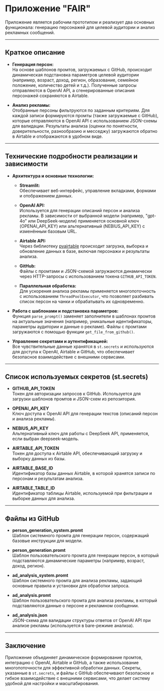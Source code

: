 # Приложение "FAIR"

Приложение является рабочим прототипом и реализует два основных функционала: генерацию персонажей для целевой аудитории и анализ рекламных сообщений.

---

## Краткое описание

- **Генерация персон:**  
  На основе шаблонов промтов, загружаемых с GitHub, происходит динамическая подстановка параметров целевой аудитории (например, возраст, доход, регион, образование, семейное положение, количество детей и т.д.). Полученные запросы отправляются в OpenAI API, а сгенерированные описания персонажей сохраняются в Airtable.

- **Анализ рекламы:**  
  Отобранные персоны фильтруются по заданным критериям. Для каждой записи формируются промты (также загружаемые с GitHub), которые отправляются в OpenAI API с использованием JSON-схемы для валидации. Результаты анализа (оценки по понятности, доверительности, разнообразию и месседжу) загружаются обратно в Airtable и отображаются в удобном виде.

---

## Технические подробности реализации и зависимости

- **Архитектура и основные технологии:**  
  - **Streamlit:**  
    Обеспечивает веб-интерфейс, управление вкладками, формами и отображением данных.
    
  - **OpenAI API:**  
    Используется для генерации описаний персон и анализа рекламы. В зависимости от выбранной модели (например, "gpt-4o" или DeepSeek-модели) применяется основной ключ (OPENAI_API_KEY) или альтернативный (NEBIUS_API_KEY) с изменённым базовым URL.
    
  - **Airtable API:**  
    Через библиотеку [pyairtable](https://github.com/gtalarico/pyairtable) происходит загрузка, выборка и обновление данных в базе, включая персонажи и результаты анализа.
    
  - **GitHub:**  
    Файлы с промтами и JSON-схемой загружаются динамически через HTTP-запросы с использованием токена `GITHUB_API_TOKEN`.
    
  - **Параллельная обработка:**  
    Для ускорения анализа рекламы применяется многопоточность с использованием `ThreadPoolExecutor`, что позволяет разбивать список персон на чанки и обрабатывать их одновременно.

- **Работа с шаблонами и подстановка параметров:**  
  Функция `parse_prompt()` заменяет заполнители в шаблонах промтов на актуальные значения (например, уникальные идентификаторы, параметры аудитории и данные о рекламе). Файлы с промтами загружаются с помощью функции `get_file_from_github()`.

- **Управление секретами и аутентификацией:**  
  Все чувствительные данные хранятся в `st.secrets` и используются для доступа к OpenAI, Airtable и GitHub, что обеспечивает безопасное взаимодействие с внешними сервисами.

---

## Список используемых секретов (st.secrets)

- **GITHUB_API_TOKEN**  
  Токен для авторизации запросов к GitHub. Используется для загрузки шаблонов промтов и JSON-схем из репозитория.

- **OPENAI_API_KEY**  
  Ключ доступа к OpenAI API для генерации текстов (описаний персон и анализа рекламы).

- **NEBIUS_API_KEY**  
  Альтернативный ключ для работы с DeepSeek API, применяется, если выбран deepseek-модель.

- **AIRTABLE_API_TOKEN**  
  Токен для доступа к Airtable API, обеспечивающий загрузку и выборку данных из базы.

- **AIRTABLE_BASE_ID**  
  Идентификатор базы данных Airtable, в которой хранятся записи по персонам и результатам анализа.

- **AIRTABLE_TABLE_ID**  
  Идентификатор таблицы Airtable, используемой при фильтрации и выборке данных для анализа.

---

## Файлы из GitHub

- **person_generation_system.promt**  
  Шаблон системного промта для генерации персон, содержащий базовые инструкции для модели.

- **person_generation.promt**  
  Шаблон пользовательского промта для генерации персон, в который подставляются динамические параметры (например, возраст, доход, регион).

- **ad_analysis_system.promt**  
  Шаблон системного промта для анализа рекламы, задающий основные правила и установки для обработки запроса.

- **ad_analysis.promt**  
  Шаблон пользовательского промта для анализа рекламы, в который подставляются данные о персоне и рекламном сообщении.

- **ad_analysis.json**  
  JSON-схема для валидации структуры ответов от OpenAI API при анализе рекламы (используется в bare-режиме анализа).

---

## Заключение

Приложение объединяет динамическое формирование промтов, интеграцию с OpenAI, Airtable и GitHub, а также использование многопоточности для эффективной обработки данных. Секреты, указанные в `st.secrets`, и файлы с GitHub обеспечивают безопасное и гибкое взаимодействие с внешними сервисами, что делает систему удобной для настройки и масштабирования.
